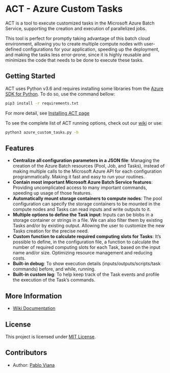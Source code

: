 # ACT - Azure Custom Tasks


ACT is a tool to execute customized tasks in the Microsoft Azure Batch Service, supporting the creation and execution of parallelized jobs.

This tool is perfect for promptly taking advantage of this batch cloud environment, allowing you to create multiple compute nodes with user-defined configurations for your application, speeding up the deployment, and making the tasks less error-prone, since it is highly reusable and minimizes the code that needs to be done to execute these tasks.


## Getting Started

ACT uses Python v3.6 and requires installing some libraries from the [Azure SDK for Python](https://github.com/Azure/azure-sdk-for-python). To do so, use the command bellow:

```bash
pip3 install -r requirements.txt
```

For more detail, see [Installing ACT page](https://github.com/MeirellesLab/AzureCustomTasks/wiki#installation)

To see the complete list of ACT running options, check out our [wiki](https://github.com/MeirellesLab/AzureCustomTasks/wiki#installation) or use:

```bash
python3 azure_custom_tasks.py -h
```

## Features

* **Centralize all configuration parameters in a JSON file**: Managing the creation of the Azure Batch resources (Pool, Job, and Tasks), instead of making multiple calls to the Microsoft Azure API for each configuration programmatically. Making it fast and easy to run your routines.
* **Contain most important Microsoft Azure Batch Service features**: Providing uncomplicated access to many important commands, speeding up usage of those features.
* **Automatically mount storage containers to compute nodes**: The pool configuration can specify the storage containers to be mounted in the compute nodes and Tasks can read inputs and write outputs to it.
* **Multiple options to define the Task input**: Inputs can be blobs in a storage container or strings in a file. We can also filter them by existing Tasks and/or by existing output. Allowing the user to customize the new Tasks creation for the precise need.
* **Custom function to calculate required computing slots for Tasks**: It’s possible to define, in the configuration file, a function to calculate the number of required computing slots for each Task, based on the input name and/or size. Optimizing resource management and reducing costs.
* **Built-in debug**: To show execution details (inputs/outputs/scripts/task commands) before, and while, running.
* **Built-in custom log**: To help keep track of the Task events and profile the execution of the Task’s commands.


## More Information

* [Wiki Documentation](https://github.com/MeirellesLab/AzureCustomTasks/wiki)


## License

This project is licensed under [MIT License](https://github.com/MeirellesLab/AzureCustomTasks/blob/main/LICENSE).


## Contributors

* Author: [Pablo Viana](http://lattes.cnpq.br/5021260983307628)
